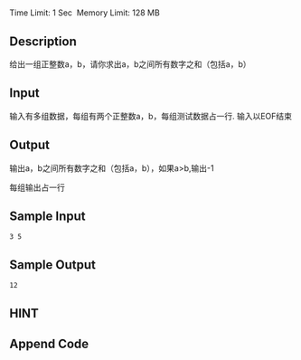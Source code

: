 # 
Time Limit: 1 Sec  Memory Limit: 128 MB


## Description
给出一组正整数a，b，请你求出a，b之间所有数字之和（包括a，b）

## Input
输入有多组数据，每组有两个正整数a，b，每组测试数据占一行.
输入以EOF结束


## Output
输出a，b之间所有数字之和（包括a，b），如果a>b,输出-1

每组输出占一行


## Sample Input
```
3 5
```
## Sample Output
```
12
```

## HINT


## Append Code
